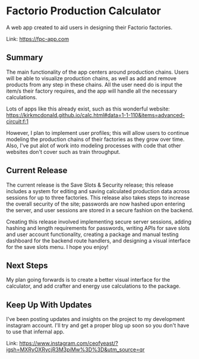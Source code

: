 # Factorio Production Calculator

A web app created to aid users in designing their Factorio factories.

Link:
https://fpc-app.com

## Summary

The main functionality of the app centers around production chains. Users will be able to visualize production chains, as well as add and remove products from any step in these chains. All the user need do is input the item/s their factory requires, and the app will handle all the necessary calculations.

Lots of apps like this already exist, such as this wonderful website: 
https://kirkmcdonald.github.io/calc.html#data=1-1-110&items=advanced-circuit:f:1

However, I plan to implement user profiles; this will allow users to continue modeling the production chains of their factories as they grow over time. Also, I've put alot of work into modeling processes with code that other websites don't cover such as train throughput.

## Current Release

The current release is the Save Slots & Security release; this release includes a system for editing and saving calculated production data across sessions for up to three factories. This release also takes steps to increase the overall security of the site; passwords are now hashed upon entering the server, and user sessions are stored in a secure fashion on the backend. 

Creating this release involved implementing secure server sessions, adding hashing and length requirements for passwords, writing APIs for save slots and user account functionality, creating a package and manual testing dashboard for the backend route handlers, and designing a visual interface for the save slots menu. I hope you enjoy!

## Next Steps

My plan going forwards is to create a better visual interface for the calculator, and add crafter and energy use calculations to the package.

## Keep Up With Updates

I've been posting updates and insights on the project to my development instagram account. I'll try and get a proper blog up soon so you don't have to use that infernal app.

Link:
https://www.instagram.com/ceofyeast/?igsh=MXRyOXRycjR3M3piMw%3D%3D&utm_source=qr

